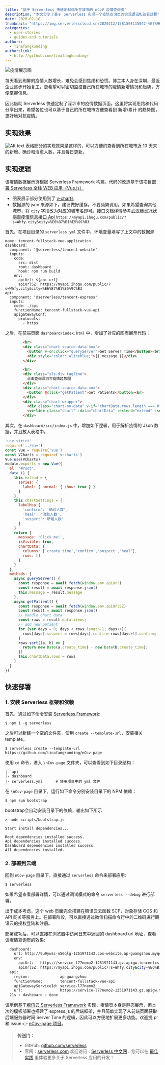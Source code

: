 ```yaml
---
title: "基于 Serverless 快速定制你所在城市的 nCoV 疫情查询页"
description: "本文分享了基于 Serverless 实现一个疫情查询页的实现逻辑和部署过程"
date: 2020-02-10
thumbnail: "https://img.serverlesscloud.cn/2020212/1581508115042-%E7%96%AB%E6%83%85.jpg"
categories:
  - user-stories
  - guides-and-tutorials
authors:
  - Tinafangkunding
authorslink:
  - http://github.com/tinafangkunding/
---
```


![疫情展示图](https://img.serverlesscloud.cn/2020212/1581508115042-%E7%96%AB%E6%83%85.jpg)

每天看到刷屏的疫情人数增长，难免会感到焦虑和恐慌。博主本人身在深圳，最近企业逐步开始复工，更希望可以密切监控自己所在城市的疫情新增情况和趋势，方便掌握信息。

因此借助 Serverless 快速定制了深圳市的疫情数据页面，这里将实现思路和代码分享出来，希望各位也可以基于自己的所在城市方便查看到 新增/累计 的趋势图，更好地对抗疫情。

## 实现效果
![Alt text](https://img.serverlesscloud.cn/2020212/1581480946201-1581479410309.png)
表格部分的实现效果是这样的，可以方便的查看到所在城市近 10 天来的新增、确诊和治愈人数，并且每日更新。

## 实现逻辑

该疫情数据展示页根据 Serverless Framework 构建。代码的改造基于该项目[部署 Serverless 全栈 WEB 应用（Vue.js）](https://github.com/serverless/components/tree/master/templates/tencent-fullstack-vue-application)

- 图表展示部分使用到了 [v-charts](https://v-charts.js.org/#/)
- 数据源的 json 来源如下，建议做好缓存，不要频繁调用。如果希望查询其他城市，将 `city` 字段改为对应的城市名即可。接口文档详情参考[武汉肺炎冠状病毒疫情信息接口 Api
](https://qinhaolei.com/posts/46178/)
`https://myapi.ihogu.com/public/?s=Whfy.city&city=%E6%B7%B1%E5%9C%B3`

首先，在项目目录的 `serverless.yml` 文件中，环境变量填写了上文中的数据源

```
name: tencent-fullstack-vue-application
dashboard:
  component: '@serverless/tencent-website'
  inputs:
    code:
      src: dist
      root: dashboard
      hook: npm run build
    env:
      apiUrl: ${api.url}
      apiUrlSZ: https://myapi.ihogu.com/public/?s=Whfy.city&city=%E6%B7%B1%E5%9C%B3
api:
  component: '@serverless/tencent-express'
  inputs:
    code: ./api
    functionName: tencent-fullstack-vue-api
    apigatewayConf:
      protocols:
        - https
```

之后，在前端页面 `dashboard/index.html` 中，增加了对应的图表展示代码：
```html
        <br>
        <div class="chart-source-data-box">
          <button v-on:click="queryServer">Get Server Time</button><br>
          <div style="color: aliceblue;">{{ message }}</div>
        </div>

        <br>
        <div class="sls-div tagline">
          点击查询深圳市疫情趋势图
        </div>
        <div class="chart-source-data-box">
          <button @click="getPatient">Get Patients</button><br>
        </div>
        <div class="chart-wrapper">
          <div class="chart-no-data" v-if="chartData.rows.length === 0">No Data</div>
          <ve-line class="chart" :data="chartData" :extend="extend" :settings="chartSettings" height="100%" v-if="chartData.rows.length > 0"/>
        </div>
```

其次，在  `dashboard/src/index.js` 中，增加如下逻辑，用于解析疫情的 Json 数据，并且放入表格中。

```javascript
'use strict'
require('../env')
const Vue = require('vue')
const VCharts = require('v-charts')
Vue.use(VCharts)
module.exports = new Vue({
  el: '#root',
  data () {
    this.extend = {
      series: {
        label: { normal: { show: true } }
      }
    },
    this.chartSettings = {
      labelMap:{
        'confirm': '确诊人数',
        'heal': '治愈人数',
        'suspect':'新增人数'
      }
    }
    return {
      message: 'Click me!',
      isVisible: true,
      chartData: {
        columns: ['create_time','confirm','suspect','heal'],
        rows: []
      }
    }
  },
  methods: {
    async queryServer() {
      const response = await fetch(window.env.apiUrl)
      const result = await response.json()
      this.message = result.message
    },
    async getPatient() {
      const response = await fetch(window.env.apiUrlSZ)
      const result = await response.json()
      // handle chart data
      const rows = result.data.items;
      // add new patient
      for (var days = 0; days < rows.length-1; days++){
        rows[days].suspect = rows[days].confirm-rows[days+1].confirm;
      }
      rows.sort((a, b) => {
        return new Date(a.create_time) - new Date(b.create_time);
      })
      this.chartData.rows = rows
    }
  }
})
```

## 快速部署

### 1. 安装 Serverless 框架和依赖

首先，通过如下命令安装 [Serverless Framework](https://www.github.com/serverless/serverless):

```console
$ npm i -g serverless
```

之后可以新建一个空的文件夹，使用 `create --template-url`，安装相关 template。

```console
$ serverless create --template-url https://github.com/tinafangkunding/nCov-page
```

使用 `cd` 命令，进入 `\nCov-page` 文件夹，可以查看到如下目录结构：

```
|- api
|- dashboard
|- serverless.yml      # 使用项目中的 yml 文件
```

在 `\nCov-page` 目录下，运行如下命令分别安装目录下的 NPM 依赖：
```console
$ npm run bootstrap
```
bootstrap会自动安装目录下的依赖，输出如下所示
```console
> node scripts/bootstrap.js

Start install dependencies...

Root dependencies installed success.
Api dependencies installed success.
Dashboard dependencies installed success.
All dependencies installed.
```

### 2. 部署到云端

回到 `nCov-page` 目录下，直接通过 `serverless` 命令来部署应用:

```console
$ serverless
```

如果希望查看部署详情，可以通过调试模式的命令 `serverless --debug` 进行部署。

出于成本考虑，这个 web 页面完全搭建在腾讯云云函数 SCF，对象存储 COS 和 API 网关等服务上。在部署阶段，可以直接通过微信扫描命令行中的二维码进行腾讯云的授权登陆和注册。

部署成功后，可以直接在浏览器中访问日志中返回的 dashboard url 地址，查看该疫情查询页的效果:

```bash
  dashboard: 
    url: http://9u9ywac-n56qlg-1251971143.cos-website.ap-guangzhou.myqcloud.com
    env: 
      apiUrl:   https://service-l77nemo2-1251971143.gz.apigw.tencentcs.com/release/
      apiUrlSZ: https://myapi.ihogu.com/public/?s=Whfy.city&city=%E6%B7%B1%E5%9C%B3
  api: 
    region:              ap-guangzhou
    functionName:        tencent-fullstack-vue-api
    apiGatewayServiceId: service-l77nemo2
    url:                 https://service-l77nemo2-1251971143.gz.apigw.tencentcs.com/release/
  21s › dashboard › done
```

该示例基于[腾讯云 Serverless Framework](https://cloud.tencent.com/product/sf) 实现，疫情页本身是静态展示，但本次的模板部署也搭建了 express.js 的后端框架，并且简单实现了从前端页面获取后端服务器时间 Server Time 的逻辑，因此可以方便地扩展更多功能。欢迎提 pr 和 issue 👉 [nCov-page 项目](https://github.com/tinafangkunding/nCov-page)。

> **传送门：**
>
> - GitHub: [github.com/serverless](https://github.com/serverless/serverless/blob/master/README_CN.md) 
> - 官网：[serverless.com](https://serverless.com/)
欢迎访问：[Serverless 中文网](https://china.serverless.com)，您可以在 [最佳实践](https://china.serverless.com/best-practice/) 里体验更多关于 Serverless 应用的开发！